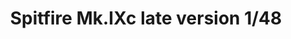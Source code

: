 ---
title: "Spitfire Mk.IXc late version  1/48"
price: 3450.00 
desc: "PROFIPACK, Spitfire Mk.IXc late version  1/48, razmera: 1/48"
img_path: "/assets/img/8281.jpg"
brand: AMMO
available: true
special_offer: false
new: false
soon: false
cat: "Plasticne-Makete"
subcat: "PM-EDUARD"
subsubcat: ""
sifra: "8281"
---